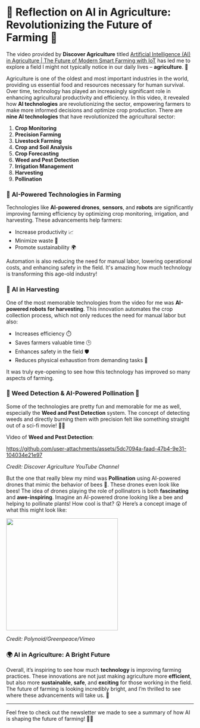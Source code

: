 # 🌾 **Reflection on AI in Agriculture: Revolutionizing the Future of Farming** 🤖

The video provided by **Discover Agriculture** titled [Artificial Intelligence (AI) in Agriculture | The Future of Modern Smart Farming with IoT](https://www.youtube.com/watch?v=_tijHjup-gM) has led me to explore a field I might not typically notice in our daily lives – **agriculture**. 🌱 

Agriculture is one of the oldest and most important industries in the world, providing us essential food and resources necessary for human survival. Over time, technology has played an increasingly significant role in enhancing agricultural productivity and efficiency. In this video, it revealed how **AI technologies** are revolutionizing the sector, empowering farmers to make more informed decisions and optimize crop production. There are **nine AI technologies** that have revolutionized the agricultural sector:

1. **Crop Monitoring**
2. **Precision Farming**
3. **Livestock Farming**
4. **Crop and Soil Analysis**
5. **Crop Forecasting**
6. **Weed and Pest Detection**
7. **Irrigation Management**
8. **Harvesting**
9. **Pollination**

### 🚀 **AI-Powered Technologies in Farming**

Technologies like **AI-powered drones**, **sensors**, and **robots** are significantly improving farming efficiency by optimizing crop monitoring, irrigation, and harvesting. These advancements help farmers:

- Increase productivity 📈
- Minimize waste 🍁
- Promote sustainability 🌍

Automation is also reducing the need for manual labor, lowering operational costs, and enhancing safety in the field. It's amazing how much technology is transforming this age-old industry!

### 🤖 **AI in Harvesting**

One of the most memorable technologies from the video for me was **AI-powered robots for harvesting**. This innovation automates the crop collection process, which not only reduces the need for manual labor but also:

- Increases efficiency ⏱️
- Saves farmers valuable time 🕒
- Enhances safety in the field 🛡️
- Reduces physical exhaustion from demanding tasks 💪

It was truly eye-opening to see how this technology has improved so many aspects of farming.

### **🌿 Weed Detection & AI-Powered Pollination 🐝**

Some of the technologies are pretty fun and memorable for me as well, especially the **Weed and Pest Detection** system. The concept of detecting weeds and directly burning them with precision felt like something straight out of a sci-fi movie! 🌱🔥

Video of **Weed and Pest Detection**:

https://github.com/user-attachments/assets/5dc7094a-faad-47b4-9e31-104034e21e97

*Credit: Discover Agriculture YouTube Channel*

But the one that really blew my mind was **Pollination** using AI-powered drones that mimic the behavior of bees 🐝. These drones even look like bees! The idea of drones playing the role of pollinators is both **fascinating** and **awe-inspiring**. Imagine an AI-powered drone looking like a bee and helping to pollinate plants! How cool is that? 😲 Here’s a concept image of what this might look like:

<img src="https://github.com/user-attachments/assets/5e6792f6-910c-45c7-afb4-4b7f3a3bf0ab" width="300"/>

*Credit: Polynoid/Greenpeace/Vimeo*

### 🌍 **AI in Agriculture: A Bright Future**

Overall, it’s inspiring to see how much **technology** is improving farming practices. These innovations are not just making agriculture more **efficient**, but also more **sustainable**, **safe**, and **exciting** for those working in the field. The future of farming is looking incredibly bright, and I’m thrilled to see where these advancements will take us. 🌟

---

Feel free to check out the newsletter we made to see a summary of how AI is shaping the future of farming! 🚜💡
